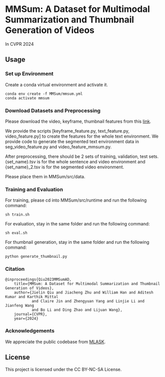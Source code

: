 # MMSum: A Dataset for Multimodal Summarization and Thumbnail Generation of Videos

In CVPR 2024

## Usage

### Set up Environment

Create a conda virtual environment and activate it.

```
conda env create -f MMSum/mmsum.yml
conda activate mmsum
```

### Download Datasets and Preprocessing

Please download the video, keyframe, thumbnail features from this [link](https://drive.google.com/drive/folders/1ZE3p7JmoZe0EK-HIxpKrYUdHqXwFabUf?usp=sharing).

We provide the scripts [keyframe_feature.py, text_feature.py, video_feature.py] to create the features for the whole text environment.
We provide code to generate the segmented text environment data in seg_video_feature.py and video_feature_mmsum.py.

After preprocessing, there should be 2 sets of training, validation, test sets.
{set_name}.tsv is for the whole sentence and video environment and {set_name}_2.tsv is for the segmented video environment.

Please place them in MMSum/src/data.

### Training and Evaluation

For training, please cd into MMSum/src/runtime and run the following command:

```
sh train.sh
```

For evaluation, stay in the same folder and run the following command:

```
sh eval.sh
```

For thumbnail generation, stay in the same folder and run the following command:

```
python generate_thumbnail.py
```

### Citation

```
@inproceedings{Qiu2023MMSumAD,
    title={MMSum: A Dataset for Multimodal Summarization and Thumbnail Generation of Videos},
    author={Jielin Qiu and Jiacheng Zhu and William Han and Aditesh Kumar and Karthik Mittal
            and Claire Jin and Zhengyuan Yang and Linjie Li and Jianfeng Wang
            and Bo Li and Ding Zhao and Lijuan Wang},
    journal={CVPR},
    year={2024}
```

### Acknowledgements

We appreciate the public codebase from [MLASK](https://github.com/ufal/MLASK).

## License

This project is licensed under the CC BY-NC-SA License.

